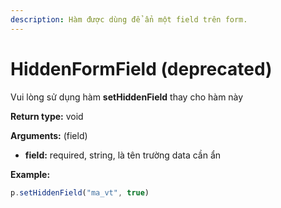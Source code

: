 ```yaml
---
description: Hàm được dùng để ẩn một field trên form.
---
```


# HiddenFormField (deprecated)

Vui lòng sử dụng hàm **setHiddenField** thay cho hàm này

**Return type:** void

**Arguments:** (field)

* **field:** required, string, là tên trường data cần ẩn

**Example:**

```javascript
p.setHiddenField("ma_vt", true)
```
